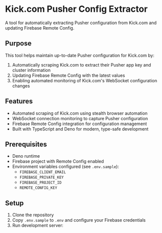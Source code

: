 # Kick.com Pusher Config Extractor

A tool for automatically extracting Pusher configuration from Kick.com and updating Firebase Remote Config.

## Purpose

This tool helps maintain up-to-date Pusher configuration for Kick.com by:
1. Automatically scraping Kick.com to extract their Pusher app key and cluster information
2. Updating Firebase Remote Config with the latest values
3. Enabling automated monitoring of Kick.com's WebSocket configuration changes

## Features

- Automated scraping of Kick.com using stealth browser automation
- WebSocket connection monitoring to capture Pusher configuration
- Firebase Remote Config integration for configuration management
- Built with TypeScript and Deno for modern, type-safe development

## Prerequisites

- Deno runtime
- Firebase project with Remote Config enabled
- Environment variables configured (see `.env.sample`):
  - `FIREBASE_CLIENT_EMAIL`
  - `FIREBASE_PRIVATE_KEY`
  - `FIREBASE_PROJECT_ID`
  - `REMOTE_CONFIG_KEY`

## Setup

1. Clone the repository
2. Copy `.env.sample` to `.env` and configure your Firebase credentials
3. Run development server:


